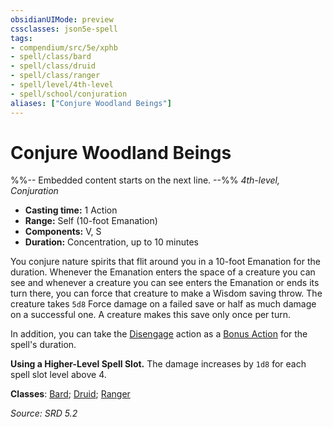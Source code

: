 ```yaml
---
obsidianUIMode: preview
cssclasses: json5e-spell
tags:
- compendium/src/5e/xphb
- spell/class/bard
- spell/class/druid
- spell/class/ranger
- spell/level/4th-level
- spell/school/conjuration
aliases: ["Conjure Woodland Beings"]
---
```

# Conjure Woodland Beings
%%-- Embedded content starts on the next line. --%%
*4th-level, Conjuration*  

- **Casting time:** 1 Action
- **Range:** Self (10-foot Emanation)
- **Components:** V, S
- **Duration:** Concentration, up to 10 minutes

You conjure nature spirits that flit around you in a 10-foot Emanation for the duration. Whenever the Emanation enters the space of a creature you can see and whenever a creature you can see enters the Emanation or ends its turn there, you can force that creature to make a Wisdom saving throw. The creature takes `5d8` Force damage on a failed save or half as much damage on a successful one. A creature makes this save only once per turn.

In addition, you can take the [Disengage](actions.md#Disengage) action as a [Bonus Action](bonus-action-xphb.md) for the spell's duration.

**Using a Higher-Level Spell Slot.** The damage increases by `1d8` for each spell slot level above 4.

**Classes**: [Bard](list-spells-classes-bard.md); [Druid](list-spells-classes-druid.md); [Ranger](list-spells-classes-ranger.md)

*Source: SRD 5.2*